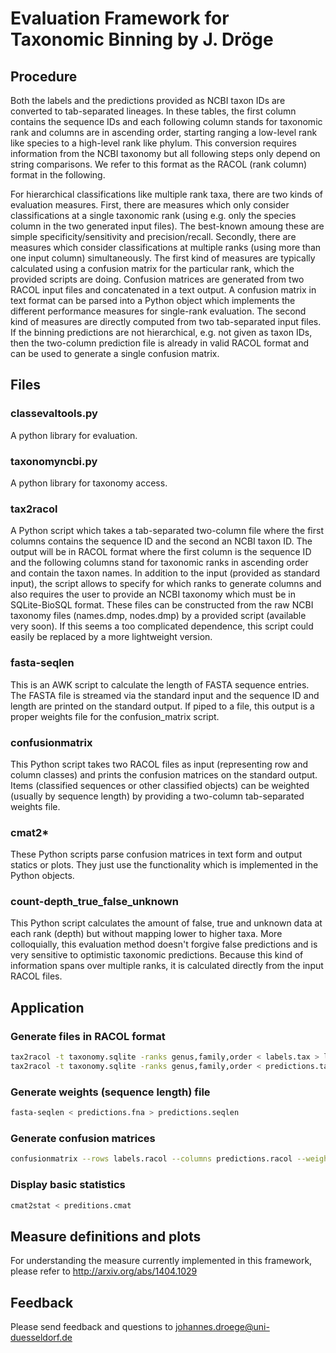# Evaluation Framework for Taxonomic Binning by J. Dröge

## Procedure
Both the labels and the predictions provided as NCBI taxon IDs are converted to tab-separated lineages. In these tables, the first column contains the sequence IDs and each following column stands for taxonomic rank and columns are in ascending order, starting ranging a low-level rank like species to a high-level rank like phylum. This conversion requires information from the NCBI taxonomy but all following steps only depend on string comparisons. We refer to this format as the RACOL (rank column) format in the following.

For hierarchical classifications like multiple rank taxa, there are two kinds of evaluation measures. First, there are measures which only consider classifications at a single taxonomic rank (using e.g. only the species column in the two generated input files). The best-known amoung these are simple specificity/sensitivity and precision/recall. Secondly, there are measures which consider classifications at multiple ranks (using more than one input column) simultaneously. The first kind of measures are typically calculated using a confusion matrix for the particular rank, which the provided scripts are doing. Confusion matrices are generated from two RACOL input files and concatenated in a text output. A confusion matrix in text format can be parsed into a Python object which implements the different performance measures for single-rank evaluation. The second kind of measures are directly computed from two tab-separated input files. If the binning predictions are not hierarchical, e.g. not given as taxon IDs, then the two-column prediction file is already in valid RACOL format and can be used to generate a single confusion matrix.

## Files

### classevaltools.py
A python library for evaluation.

### taxonomyncbi.py
A python library for taxonomy access.

### tax2racol
A Python script which takes a tab-separated two-column file where the first columns contains the sequence ID and the second an NCBI taxon ID. The output will be in RACOL format where the first column is the sequence ID and the following columns stand for taxonomic ranks in ascending order and contain the taxon names. In addition to the input (provided as standard input), the script allows to specify for which ranks to generate columns and also requires the user to provide an NCBI taxonomy which must be in SQLite-BioSQL format. These files can be constructed from the raw NCBI taxonomy files (names.dmp, nodes.dmp) by a provided script (available very soon). If this seems a too complicated dependence, this script could easily be replaced by a more lightweight version.

### fasta-seqlen
This is an AWK script to calculate the length of FASTA sequence entries. The FASTA file is streamed via the standard input and the sequence ID and length are printed on the standard output. If piped to a file, this output is a proper weights file for the confusion_matrix script.

### confusionmatrix
This Python script takes two RACOL files as input (representing row and column classes) and prints the confusion matrices on the standard output. Items (classified sequences or other classified objects) can be weighted (usually by sequence length) by providing a two-column tab-separated weights file.

### cmat2*
These Python scripts parse confusion matrices in text form and output statics or plots. They just use the functionality which is implemented in the Python objects.

### count-depth_true_false_unknown
This Python script calculates the amount of false, true and unknown data at each rank (depth) but without mapping lower to higher taxa. More colloquially, this evaluation method doesn't forgive false predictions and is very sensitive to optimistic taxonomic predictions. Because this kind of information spans over multiple ranks, it is calculated directly from the input RACOL files.

## Application

### Generate files in RACOL format
```bash
tax2racol -t taxonomy.sqlite -ranks genus,family,order < labels.tax > labels.racol
tax2racol -t taxonomy.sqlite -ranks genus,family,order < predictions.tax > predictions.racol
```

### Generate weights (sequence length) file
```bash
fasta-seqlen < predictions.fna > predictions.seqlen
```

### Generate confusion matrices
```bash
confusionmatrix --rows labels.racol --columns predictions.racol --weights predictions.seqlen --matrix-form quadratic --allow-missing-columns > predictions.cmat
```

### Display basic statistics
```bash
cmat2stat < preditions.cmat
```

## Measure definitions and plots
For understanding the measure currently implemented in this framework, please refer to http://arxiv.org/abs/1404.1029

## Feedback
Please send feedback and questions to johannes.droege@uni-duesseldorf.de
